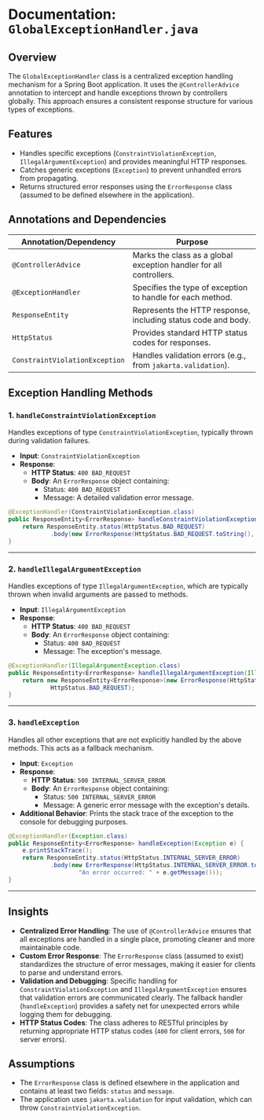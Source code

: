# Documentation: `GlobalExceptionHandler.java`

## Overview
The `GlobalExceptionHandler` class is a centralized exception handling mechanism for a Spring Boot application. It uses the `@ControllerAdvice` annotation to intercept and handle exceptions thrown by controllers globally. This approach ensures a consistent response structure for various types of exceptions.

## Features
- Handles specific exceptions (`ConstraintViolationException`, `IllegalArgumentException`) and provides meaningful HTTP responses.
- Catches generic exceptions (`Exception`) to prevent unhandled errors from propagating.
- Returns structured error responses using the `ErrorResponse` class (assumed to be defined elsewhere in the application).

## Annotations and Dependencies
| Annotation/Dependency                | Purpose                                                                 |
|--------------------------------------|-------------------------------------------------------------------------|
| `@ControllerAdvice`                  | Marks the class as a global exception handler for all controllers.      |
| `@ExceptionHandler`                  | Specifies the type of exception to handle for each method.              |
| `ResponseEntity`                     | Represents the HTTP response, including status code and body.           |
| `HttpStatus`                         | Provides standard HTTP status codes for responses.                      |
| `ConstraintViolationException`       | Handles validation errors (e.g., from `jakarta.validation`).            |

## Exception Handling Methods

### 1. `handleConstraintViolationException`
Handles exceptions of type `ConstraintViolationException`, typically thrown during validation failures.

- **Input**: `ConstraintViolationException`
- **Response**:
  - **HTTP Status**: `400 BAD_REQUEST`
  - **Body**: An `ErrorResponse` object containing:
    - Status: `400 BAD_REQUEST`
    - Message: A detailed validation error message.

```java
@ExceptionHandler(ConstraintViolationException.class)
public ResponseEntity<ErrorResponse> handleConstraintViolationException(ConstraintViolationException ex) {
    return ResponseEntity.status(HttpStatus.BAD_REQUEST)
            .body(new ErrorResponse(HttpStatus.BAD_REQUEST.toString(), "Validation error: " + ex.getMessage()));
}
```

---

### 2. `handleIllegalArgumentException`
Handles exceptions of type `IllegalArgumentException`, which are typically thrown when invalid arguments are passed to methods.

- **Input**: `IllegalArgumentException`
- **Response**:
  - **HTTP Status**: `400 BAD_REQUEST`
  - **Body**: An `ErrorResponse` object containing:
    - Status: `400 BAD_REQUEST`
    - Message: The exception's message.

```java
@ExceptionHandler(IllegalArgumentException.class)
public ResponseEntity<ErrorResponse> handleIllegalArgumentException(IllegalArgumentException ex) {
    return new ResponseEntity<ErrorResponse>(new ErrorResponse(HttpStatus.BAD_REQUEST.toString(), ex.getMessage()),
            HttpStatus.BAD_REQUEST);
}
```

---

### 3. `handleException`
Handles all other exceptions that are not explicitly handled by the above methods. This acts as a fallback mechanism.

- **Input**: `Exception`
- **Response**:
  - **HTTP Status**: `500 INTERNAL_SERVER_ERROR`
  - **Body**: An `ErrorResponse` object containing:
    - Status: `500 INTERNAL_SERVER_ERROR`
    - Message: A generic error message with the exception's details.
- **Additional Behavior**: Prints the stack trace of the exception to the console for debugging purposes.

```java
@ExceptionHandler(Exception.class)
public ResponseEntity<ErrorResponse> handleException(Exception e) {
    e.printStackTrace();
    return ResponseEntity.status(HttpStatus.INTERNAL_SERVER_ERROR)
            .body(new ErrorResponse(HttpStatus.INTERNAL_SERVER_ERROR.toString(),
                    "An error occurred: " + e.getMessage()));
}
```

---

## Insights
- **Centralized Error Handling**: The use of `@ControllerAdvice` ensures that all exceptions are handled in a single place, promoting cleaner and more maintainable code.
- **Custom Error Response**: The `ErrorResponse` class (assumed to exist) standardizes the structure of error messages, making it easier for clients to parse and understand errors.
- **Validation and Debugging**: Specific handling for `ConstraintViolationException` and `IllegalArgumentException` ensures that validation errors are communicated clearly. The fallback handler (`handleException`) provides a safety net for unexpected errors while logging them for debugging.
- **HTTP Status Codes**: The class adheres to RESTful principles by returning appropriate HTTP status codes (`400` for client errors, `500` for server errors).

## Assumptions
- The `ErrorResponse` class is defined elsewhere in the application and contains at least two fields: `status` and `message`.
- The application uses `jakarta.validation` for input validation, which can throw `ConstraintViolationException`.
